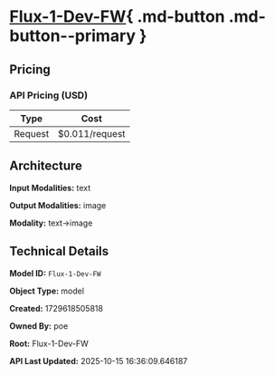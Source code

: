 # [Flux-1-Dev-FW](https://poe.com/Flux-1-Dev-FW){ .md-button .md-button--primary }

## Pricing

### API Pricing (USD)

| Type | Cost |
|------|------|
| Request | $0.011/request |

## Architecture

**Input Modalities:** text

**Output Modalities:** image

**Modality:** text->image


## Technical Details

**Model ID:** `Flux-1-Dev-FW`

**Object Type:** model

**Created:** 1729618505818

**Owned By:** poe

**Root:** Flux-1-Dev-FW

**API Last Updated:** 2025-10-15 16:36:09.646187
